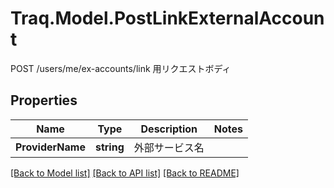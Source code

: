 # Traq.Model.PostLinkExternalAccount
POST /users/me/ex-accounts/link 用リクエストボディ

## Properties

Name | Type | Description | Notes
------------ | ------------- | ------------- | -------------
**ProviderName** | **string** | 外部サービス名 | 

[[Back to Model list]](../../README.md#documentation-for-models) [[Back to API list]](../../README.md#documentation-for-api-endpoints) [[Back to README]](../../README.md)

